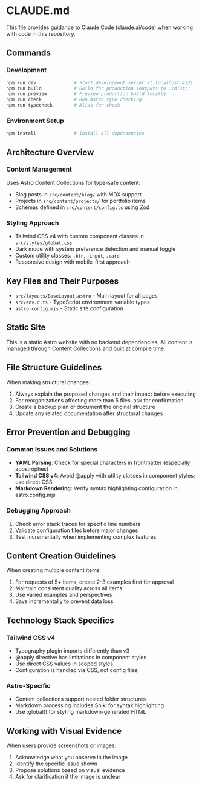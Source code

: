 # CLAUDE.md

This file provides guidance to Claude Code (claude.ai/code) when working with code in this repository.

## Commands

### Development
```bash
npm run dev              # Start development server at localhost:4321
npm run build            # Build for production (outputs to ./dist/)
npm run preview          # Preview production build locally
npm run check            # Run Astro type checking
npm run typecheck        # Alias for check
```

### Environment Setup
```bash
npm install              # Install all dependencies
```

## Architecture Overview

### Content Management
Uses Astro Content Collections for type-safe content:
- Blog posts in `src/content/blog/` with MDX support
- Projects in `src/content/projects/` for portfolio items
- Schemas defined in `src/content/config.ts` using Zod

### Styling Approach
- Tailwind CSS v4 with custom component classes in `src/styles/global.css`
- Dark mode with system preference detection and manual toggle
- Custom utility classes: `.btn`, `.input`, `.card`
- Responsive design with mobile-first approach

## Key Files and Their Purposes

- `src/layouts/BaseLayout.astro` - Main layout for all pages
- `src/env.d.ts` - TypeScript environment variable types
- `astro.config.mjs` - Static site configuration

## Static Site

This is a static Astro website with no backend dependencies. All content is managed through Content Collections and built at compile time.

## File Structure Guidelines

When making structural changes:
1. Always explain the proposed changes and their impact before executing
2. For reorganizations affecting more than 5 files, ask for confirmation
3. Create a backup plan or document the original structure
4. Update any related documentation after structural changes

## Error Prevention and Debugging

### Common Issues and Solutions
- **YAML Parsing**: Check for special characters in frontmatter (especially apostrophes)
- **Tailwind CSS v4**: Avoid @apply with utility classes in component styles; use direct CSS
- **Markdown Rendering**: Verify syntax highlighting configuration in astro.config.mjs

### Debugging Approach
1. Check error stack traces for specific line numbers
2. Validate configuration files before major changes
3. Test incrementally when implementing complex features

## Content Creation Guidelines

When creating multiple content items:
1. For requests of 5+ items, create 2-3 examples first for approval
2. Maintain consistent quality across all items
3. Use varied examples and perspectives
4. Save incrementally to prevent data loss

## Technology Stack Specifics

### Tailwind CSS v4
- Typography plugin imports differently than v3
- @apply directive has limitations in component styles
- Use direct CSS values in scoped styles
- Configuration is handled via CSS, not config files

### Astro-Specific
- Content collections support nested folder structures
- Markdown processing includes Shiki for syntax highlighting
- Use :global() for styling markdown-generated HTML

## Working with Visual Evidence

When users provide screenshots or images:
1. Acknowledge what you observe in the image
2. Identify the specific issue shown
3. Propose solutions based on visual evidence
4. Ask for clarification if the image is unclear